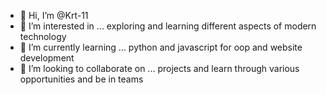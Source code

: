 - 👋 Hi, I’m @Krt-11
- 👀 I’m interested in ... exploring and learning different aspects of modern technology
- 🌱 I’m currently learning ... python and javascript for oop and website development
- 💞️ I’m looking to collaborate on ... projects and learn through various opportunities and be in teams

<!---
Krt-11/Krt-11 is a ✨ special ✨ repository because its `README.md` (this file) appears on your GitHub profile.
You can click the Preview link to take a look at your changes.
--->
